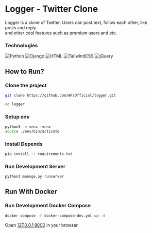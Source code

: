 # Logger - Twitter Clone

Logger is a clone of Twitter. Users can post text, follow each other, like posts and reply.  
and other cool features such as premium users and etc.

### Technologies
![Python](https://img.shields.io/badge/Python-FFD43B?style=for-the-badge&logo=python&logoColor=blue) ![Django](https://img.shields.io/badge/Django-092E20?style=for-the-badge&logo=django&logoColor=green)
![HTML](https://img.shields.io/badge/HTML5-E34F26?style=for-the-badge&logo=html5&logoColor=white) ![TailwindCSS](https://img.shields.io/badge/Tailwind_CSS-38B2AC?style=for-the-badge&logo=tailwind-css&logoColor=white) ![jQuery](https://img.shields.io/badge/jQuery-0769AD?style=for-the-badge&logo=jquery&logoColor=white)  

## How to Run?
### Clone the project
```bash
git clone https://github.com/AFzOfficial/logger.git

cd logger
```

### Setup env
```bash
python3 -m venv .venv
source .venv/bin/activate
```
### Install Depends
```bash
pip install -r requirements.txt
```
### Run Development Server
```bash
python3 manage.py runserver
```

## Run With Docker

### Run Development Docker Compose
```bash
docker compose -f docker-compose-dev.yml up -d
```

Open [127.0.0.1:8000](http://127.0.0.1:8000) in your browser
